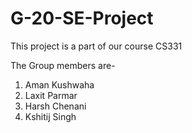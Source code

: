 # G-20-SE-Project
This project is a part of our course CS331

The Group members are-
1. Aman Kushwaha
2. Laxit Parmar
3. Harsh Chenani
4. Kshitij Singh
